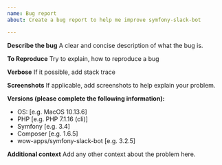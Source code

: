 ```yaml
---
name: Bug report
about: Create a bug report to help me improve symfony-slack-bot

---
```


**Describe the bug**
A clear and concise description of what the bug is.

**To Reproduce**
Try to explain, how to reproduce a bug

**Verbose**
If it possible, add stack trace

**Screenshots**
If applicable, add screenshots to help explain your problem.

**Versions (please complete the following information):**
 - OS: [e.g. MacOS 10.13.6]
 - PHP [e.g. PHP 7.1.16 (cli)]
 - Symfony [e.g. 3.4]
 - Composer [e.g. 1.6.5]
 - wow-apps/symfony-slack-bot [e.g. 3.2.5]

**Additional context**
Add any other context about the problem here.

